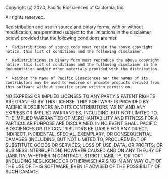 Copyright (c) 2020, Pacific Biosciences of California, Inc.
 
All rights reserved.
 
Redistribution and use in source and binary forms, with or without modification, are permitted (subject to the limitations in the disclaimer below) provided that the following conditions are met:
 
    *  Redistributions of source code must retain the above copyright notice, this list of conditions and the following disclaimer.
 
    *  Redistributions in binary form must reproduce the above copyright notice, this list of conditions and the following disclaimer in the documentation and/or other materials provided with the distribution.
  
    *  Neither the name of Pacific Biosciences nor the names of its contributors may be used to endorse or promote products derived from this software without specific prior written permission.
 
NO EXPRESS OR IMPLIED LICENSES TO ANY PARTY'S PATENT RIGHTS ARE GRANTED BY THIS LICENSE. THIS SOFTWARE IS PROVIDED BY PACIFIC BIOSCIENCES AND ITS CONTRIBUTORS "AS IS" AND ANY EXPRESS OR IMPLIED WARRANTIES, INCLUDING, BUT NOT LIMITED TO, THE IMPLIED WARRANTIES OF MERCHANTABILITY AND FITNESS FOR A PARTICULAR PURPOSE ARE DISCLAIMED. IN NO EVENT SHALL PACIFIC BIOSCIENCES OR ITS CONTRIBUTORS BE LIABLE FOR ANY DIRECT, INDIRECT, INCIDENTAL, SPECIAL, EXEMPLARY, OR CONSEQUENTIAL DAMAGES (INCLUDING, BUT NOT LIMITED TO, PROCUREMENT OF SUBSTITUTE GOODS OR SERVICES; LOSS OF USE, DATA, OR PROFITS; OR BUSINESS INTERRUPTION) HOWEVER CAUSED AND ON ANY THEORY OF LIABILITY, WHETHER IN CONTRACT, STRICT LIABILITY, OR TORT (INCLUDING NEGLIGENCE OR OTHERWISE) ARISING IN ANY WAY OUT OF THE USE OF THIS SOFTWARE, EVEN IF ADVISED OF THE POSSIBILITY OF SUCH DAMAGE.
 

